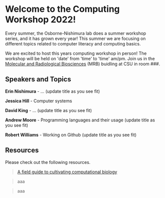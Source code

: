 # Welcome to the Computing Workshop 2022!

Every summer, the Osborne-Nishimura lab does a summer workshop series, and it has grown every year! This summer we are focusing on different topics related to computer literacy and computing basics. 

We are excited to host this years computing workshop in person! The workshop will be held on 'date' from 'time' to 'time' am/pm. Join us in the [Molecular and Radiological Biosciences](https://goo.gl/maps/e9LsEpLVtt4xpX8Z7) (MRB) buidling at CSU in room ###.

## Speakers and Topics 

**Erin Nishimura** - ... (update title as you see fit)

**Jessica Hill** - Computer systems 

**David King** - ... (update title as you see fit)

**Andrew Moore** - Programming languages and their usage (update title as you see fit)

**Robert Williams** - Working on Github (update title as you see fit)

## Resources

Please check out the following resources.

> [A field guide to cultivating computational biology](https://journals.plos.org/plosbiology/article?id=10.1371/journal.pbio.3001419)

> aaa

> aaa

